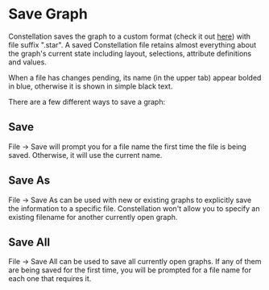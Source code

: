 # Save Graph

Constellation saves the graph to a custom format (check it out
[here](/au/gov/asd/tac/constellation/graph/docs/constellation-file-format.html))
with file suffix ".star". A saved Constellation file retains almost
everything about the graph's current state including layout, selections,
attribute definitions and values.

When a file has changes pending, its name (in the upper tab) appear
bolded in blue, otherwise it is shown in simple black text.

There are a few different ways to save a graph:

## Save

File -> Save will prompt you for a file name the first time the file is
being saved. Otherwise, it will use the current name.

## Save As

File -> Save As can be used with new or existing graphs to explicitly
save the information to a specific file. Constellation won't allow you
to specify an existing filename for another currently open graph.

## Save All

File -> Save All can be used to save all currently open graphs. If any
of them are being saved for the first time, you will be prompted for a
file name for each one that requires it.
